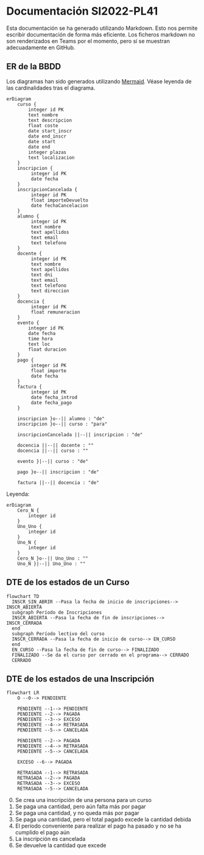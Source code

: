 # Documentación SI2022-PL41
Esta documentación se ha generado utilizando Markdown. Esto nos permite escribir documentación de forma más eficiente.
Los ficheros markdown no son renderizados en Teams por el momento, pero sí se muestran adecuadamente en GitHub.

## ER de la BBDD
Los diagramas han sido generados utilizando [Mermaid](https://mermaid.js.org).
Véase leyenda de las cardinalidades tras el diagrama.
```mermaid
erDiagram
	curso {
		integer id PK
		text nombre
		text descripcion
		float coste
		date start_inscr
		date end_inscr
		date start
		date end
		integer plazas
		text localizacion
	}
	inscripcion {
		 integer id PK
		 date fecha
	}
	inscripcionCancelada {
		 integer id PK
		 float importeDevuelto
		 date fechaCancelacion	
	}
	alumno {
		 integer id PK
		 text nombre
		 text apellidos
		 text email
		 text telefono
	}
	docente {
		 integer id PK 
		 text nombre
	     text apellidos
	     text dni
	     text email
	     text telefono
		 text direccion 
	}
	docencia {
		 integer id PK
		 float remuneracion
	}
	evento {
		integer id PK
		date fecha
		time hora
		text loc
		float duracion
	}
	pago {
		 integer id PK
		 float importe
		 date fecha
	}
	factura {
		 integer id PK
		 date fecha_introd
		 date fecha_pago
	}

	inscripcion }o--|| alumno : "de"
    inscripcion }o--|| curso : "para"

	inscripcionCancelada ||--|| inscripcion : "de"

	docencia ||--|| docente : ""
	docencia ||--|| curso : ""

	evento }|--|| curso : "de"

	pago }o--|| inscripcion : "de"
 
	factura ||--|| docencia : "de"
```

Leyenda:
```mermaid
erDiagram
	Cero_N {
		integer id
	}
	Uno_Uno { 
		integer id
	}
	Uno_N { 
		integer id
	}
	Cero_N }o--|| Uno_Uno : ""
	Uno_N }|--|| Uno_Uno : ""
```

## DTE de los estados de un Curso
```mermaid
flowchart TD
  INSCR_SIN_ABRIR --Pasa la fecha de inicio de inscripciones--> INSCR_ABIERTA
  subgraph Período de Inscripciones
  INSCR_ABIERTA --Pasa la fecha de fin de inscripciones--> INSCR_CERRADA
  end
  subgraph Período lectivo del curso
  INSCR_CERRADA --Pasa la fecha de inicio de curso--> EN_CURSO
  end  
  EN_CURSO --Pasa la fecha de fin de curso--> FINALIZADO
  FINALIZADO --Se da el curso por cerrado en el programa--> CERRADO
  CERRADO
```

## DTE de los estados de una Inscripción
```mermaid
flowchart LR
	O --0--> PENDIENTE
	
	PENDIENTE --1--> PENDIENTE
	PENDIENTE --2--> PAGADA
	PENDIENTE --3--> EXCESO
	PENDIENTE --4--> RETRASADA
	PENDIENTE --5--> CANCELADA

	PENDIENTE --2--> PAGADA
	PENDIENTE --4--> RETRASADA
	PENDIENTE --5--> CANCELADA

	EXCESO --6--> PAGADA

	RETRASADA --1--> RETRASADA
	RETRASADA --2--> PAGADA
	RETRASADA --3--> EXCESO
	RETRASADA --5--> CANCELADA
```

0. Se crea una inscripción de una persona para un curso
1. Se paga una cantidad, pero aún falta más por pagar
2. Se paga una cantidad, y no queda más por pagar
3. Se paga una cantidad, pero el total pagado excede la cantidad debida
4. El período conveniente para realizar el pago ha pasado y no se ha cumplido el pago aún
5. La inscripción es cancelada
6. Se devuelve la cantidad que excede

